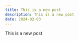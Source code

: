 ```yaml
---
title: This is a new post
description: This is a new post
date: 2024-02-03
---
```

This is a new post
